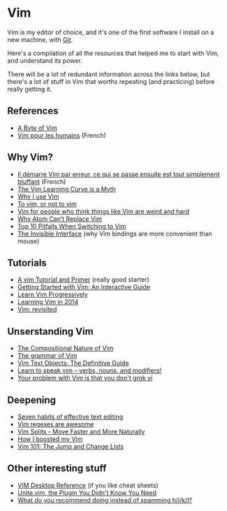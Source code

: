 Vim
===

Vim is my editor of choice, and it's one of the first software I install
on a new machine, with [Git](git.html).

Here's a compilation of all the resources that helped me to start with
Vim, and understand its power.

There will be a lot of redundant information across the links below, but
there's a lot of stuff in Vim that worths repeating (and practicing)
before really getting it.

References
----------

* [A Byte of Vim](http://www.swaroopch.com/notes/vim/)
* [Vim pour les humains](https://vimebook.com/) (French)

Why Vim?
--------

* [Il démarre Vim par erreur, ce qui se passe ensuite est tout simplement bluffant](http://putaindecode.fr/posts/vim/il-demarre-vim-par-erreur-ce-qui-se-passe-ensuite-est-tout-simplement-bluffant/) (French)
* [The Vim Learning Curve is a Myth](https://robots.thoughtbot.com/the-vim-learning-curve-is-a-myth)
* [Why I use Vim](https://pascalprecht.github.io/2014/03/18/why-i-use-vim/)
* [To vim, or not to vim](http://coenjacobs.me/vim-or-not/)
* [Vim for people who think things like Vim are weird and hard](http://csswizardry.com/2014/06/vim-for-people-who-think-things-like-vim-are-weird-and-hard/)
* [Why Atom Can’t Replace Vim](https://medium.com/@mkozlows/why-atom-cant-replace-vim-433852f4b4d1)
* [Top 10 Pitfalls When Switching to Vim](http://code.tutsplus.com/articles/top-10-pitfalls-when-switching-to-vim--net-18113)
* [The Invisible Interface](http://spaceandtim.es/etc/the_invisible_interface) (why Vim bindings are more convenient than mouse)

Tutorials
---------

* [A vim Tutorial and Primer](https://danielmiessler.com/study/vim/) (really good starter)
* [Getting Started with Vim: An Interactive Guide](https://scotch.io/tutorials/getting-started-with-vim-an-interactive-guide)
* [Learn Vim Progressively](http://yannesposito.com/Scratch/en/blog/Learn-Vim-Progressively/)
* [Learning Vim in 2014](http://benmccormick.org/learning-vim-in-2014/)
* [Vim: revisited](http://mislav.uniqpath.com/2011/12/vim-revisited/)

Unserstanding Vim
-----------------

* [The Compositional Nature of Vim](http://ismail.badawi.io/blog/2014/04/23/the-compositional-nature-of-vim/)
* [The grammar of Vim](http://rc3.org/2012/05/12/the-grammar-of-vim/)
* [Vim Text Objects: The Definitive Guide](http://blog.carbonfive.com/2011/10/17/vim-text-objects-the-definitive-guide/)
* [Learn to speak vim – verbs, nouns, and modifiers!](http://yanpritzker.com/2011/12/16/learn-to-speak-vim-verbs-nouns-and-modifiers/)
* [Your problem with Vim is that you don't grok vi](https://stackoverflow.com/questions/1218390/what-is-your-most-productive-shortcut-with-vim/1220118#1220118)

Deepening
---------

* [Seven habits of effective text editing](http://www.moolenaar.net/habits.html)
* [Vim regexes are awesome](http://briancarper.net/blog/448/vim-regexes-are-awesome)
* [Vim Splits - Move Faster and More Naturally](http://robots.thoughtbot.com/vim-splits-move-faster-and-more-naturally)
* [How I boosted my Vim](http://nvie.com/posts/how-i-boosted-my-vim/)
* [Vim 101: The Jump and Change Lists](http://usevim.com/2013/02/15/vim-101-jumps/)

Other interesting stuff
-----------------------

* [VIM Desktop Reference](http://simpletutorials.com/tutorials/vim/vimquick.pdf) (if you like cheat sheets)
* [Unite.vim, the Plugin You Didn't Know You Need](https://bling.github.io/blog/2013/06/02/unite-dot-vim-the-plugin-you-didnt-know-you-need/)
* [What do you recommend doing instead of spamming h/j/k/l?](http://www.reddit.com/r/vim/comments/2wvvpj/what_do_you_recommend_doing_instead_of_spamming/)
